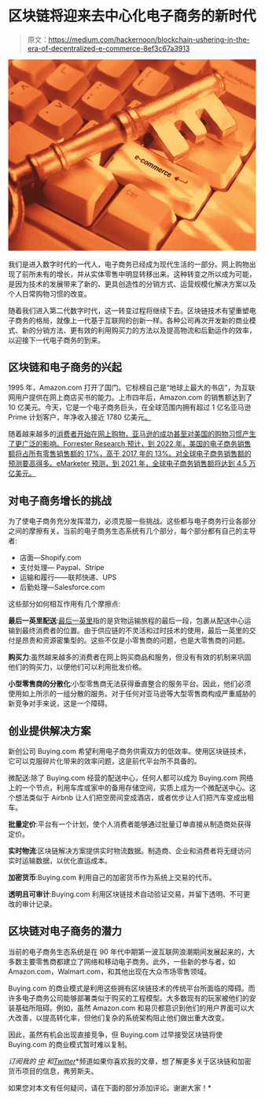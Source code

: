 # 区块链将迎来去中心化电子商务的新时代

> 原文：<https://medium.com/hackernoon/blockchain-ushering-in-the-era-of-decentralized-e-commerce-8ef3c67a3913>

![](img/288878d8649b5f257046959a7fe7f531.png)

我们是进入数字时代的一代人，电子商务已经成为现代生活的一部分。网上购物出现了前所未有的增长，并从实体零售中明显转移出来。这种转变之所以成为可能，是因为技术的发展带来了新的、更具创造性的分销方式、运营规模化解决方案以及个人日常购物习惯的改变。

随着我们进入第二代数字时代，这一转变过程将继续下去。区块链技术有望重塑电子商务的格局，就像上一代基于互联网的创新一样。各种公司再次开发新的商业模式、新的分销方法、更有效的利用购买力的方法以及提高物流和后勤运作的效率，以迎接下一代电子商务的到来。

## 区块链和电子商务的兴起

1995 年，Amazon.com 打开了国门。它标榜自己是“地球上最大的书店”，为互联网用户提供在网上商店买书的能力。上市四年后，Amazon.com 的销售额达到了 10 亿美元。今天，它是一个电子商务巨头，在全球范围内拥有超过 1 亿名亚马逊 Prime 计划客户，年净收入接近 1780 亿美元[。](https://www.statista.com/statistics/266282/annual-net-revenue-of-amazoncom/)

随着越来越多的[消费者开始在网上购物，亚马逊的成功甚至对美国的购物习惯产生了更广泛的影响。Forrester Research 预计，到 2022 年，美国的电子商务销售额将占所有零售销售额的 17%，高于 2017 年的 13%。对全球电子商务销售额的预测要高得多。eMarketer 预测，到 2021 年，全球电子商务销售额将达到 4.5 万亿美元。](https://www.digitalcommerce360.com/article/us-ecommerce-sales/)

## 对电子商务增长的挑战

为了使电子商务充分发挥潜力，必须克服一些挑战。这些都与电子商务行业各部分之间的摩擦有关。当前的电子商务生态系统有几个部分，每个部分都有自己的主导者:

*   店面—Shopify.com
*   支付处理— Paypal、Stripe
*   运输和履行——联邦快递、UPS
*   后勤处理—Salesforce.com

这些部分如何相互作用有几个摩擦点:

**最后一英里配送**:[最后一英里](/datadriveninvestor/how-blockchain-tech-can-improve-life-in-cities-and-reduce-costs-of-parcel-delivery-90a82ec17066)指的是货物运输旅程的最后一段，包裹从配送中心运输到最终消费者的位置。由于供应链的不灵活和过时技术的使用，最后一英里的交付是昂贵和资源密集型的。这些不仅是小零售商的问题，也是大零售商的问题。

**购买力**:虽然越来越多的消费者在网上购买商品和服务，但没有有效的机制来巩固他们的购买力，以便他们可以利用批发价格。

**小型零售商的分散化**:小型零售商无法获得垂直整合的服务平台。因此，他们必须使用如上所示的一组分散的服务。对于任何对亚马逊等大型零售商构成严重威胁的新竞争对手来说，这是一个障碍。

## 创业提供解决方案

新创公司 Buying.com 希望利用电子商务供需双方的低效率。使用区块链技术，它可以克服碎片化带来的效率问题，这是前代平台所不具备的。

微配送:除了 Buying.com 经营的配送中心，任何人都可以成为 Buying.com 网络上的一个节点，利用车库或家中的备用存储空间，实质上成为一个微配送中心。这个想法类似于 Airbnb 让人们把空房间变成酒店，或者优步让人们把汽车变成出租车。

**批量定价**:平台有一个计划，使个人消费者能够通过批量订单直接从制造商处获得定价。

**实时物流**:区块链解决方案提供实时物流数据。制造商、企业和消费者将无缝访问实时运输数据，以优化直运成本。

**加密货币**:Buying.com 利用自己的加密货币作为系统上交易的代币。

**透明且可审计**:Buying.com 利用区块链技术自动验证交易，并留下透明、不可更改的审计记录。

## 区块链对电子商务的潜力

当前的电子商务生态系统是在 90 年代中期第一波互联网浪潮期间发展起来的，大多数主要零售商都建立了网络和移动电子商务。此外，一些新的参与者，如 Amazon.com，Walmart.com，和其他出现在大众市场零售领域。

Buying.com 的商业模式是利用这些拥有区块链技术的传统平台所面临的障碍。而许多电子商务公司能够部署类似于购买的工程模型。大多数现有的玩家被他们的安装基础所阻碍。例如，虽然 Amazon.com 和易贝都意识到他们的用户界面可以大大改善，以提高转化率，但他们复杂的系统架构阻止他们做出重大改变。

因此，虽然有机会出现直接竞争，但 Buying.com 过早接受区块链将使 Buying.com 的商业模式暂时难以复制。

*订阅我的* [*中*](/@minadown) *和*[*Twitter*](https://twitter.com/minad21)*频道如果你喜欢我的文章，想了解更多关于区块链和加密货币项目的信息，弗劳斯夫。

如果您对本文有任何疑问，请在下面的部分添加评论。谢谢大家！*